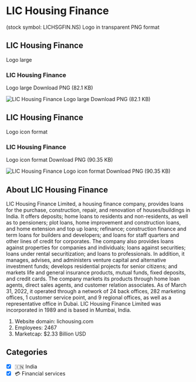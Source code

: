 # LIC Housing Finance
 (stock symbol: LICHSGFIN.NS) Logo in transparent PNG format

## LIC Housing Finance
 Logo large

### LIC Housing Finance
 Logo large Download PNG (82.1 KB)

![LIC Housing Finance
 Logo large Download PNG (82.1 KB)](/img/orig/LICHSGFIN.NS_BIG-ca51f47d.png)

## LIC Housing Finance
 Logo icon format

### LIC Housing Finance
 Logo icon format Download PNG (90.35 KB)

![LIC Housing Finance
 Logo icon format Download PNG (90.35 KB)](/img/orig/LICHSGFIN.NS-18229ede.png)

## About LIC Housing Finance


LIC Housing Finance Limited, a housing finance company, provides loans for the purchase, construction, repair, and renovation of houses/buildings in India. It offers deposits; home loans to residents and non-residents, as well as to pensioners; plot loans, home improvement and construction loans, and home extension and top up loans; refinance; construction finance and term loans for builders and developers; and loans for staff quarters and other lines of credit for corporates. The company also provides loans against properties for companies and individuals; loans against securities; loans under rental securitization; and loans to professionals. In addition, it manages, advises, and administers venture capital and alternative investment funds; develops residential projects for senior citizens; and markets life and general insurance products, mutual funds, fixed deposits, and credit cards. The company markets its products through home loan agents, direct sales agents, and customer relation associates. As of March 31, 2022, it operated through a network of 24 back offices, 282 marketing offices, 1 customer service point, and 9 regional offices, as well as a representative office in Dubai. LIC Housing Finance Limited was incorporated in 1989 and is based in Mumbai, India.

1. Website domain: lichousing.com
2. Employees: 2467
3. Marketcap: $2.33 Billion USD


## Categories
- [x] 🇮🇳 India
- [x] 💳 Financial services
